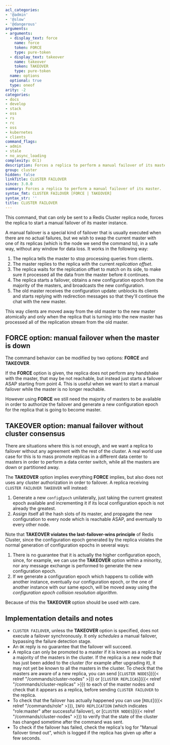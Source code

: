 ```yaml
---
acl_categories:
- '@admin'
- '@slow'
- '@dangerous'
arguments:
- arguments:
  - display_text: force
    name: force
    token: FORCE
    type: pure-token
  - display_text: takeover
    name: takeover
    token: TAKEOVER
    type: pure-token
  name: options
  optional: true
  type: oneof
arity: -2
categories:
- docs
- develop
- stack
- oss
- rs
- rc
- oss
- kubernetes
- clients
command_flags:
- admin
- stale
- no_async_loading
complexity: O(1)
description: Forces a replica to perform a manual failover of its master.
group: cluster
hidden: false
linkTitle: CLUSTER FAILOVER
since: 3.0.0
summary: Forces a replica to perform a manual failover of its master.
syntax_fmt: CLUSTER FAILOVER [FORCE | TAKEOVER]
syntax_str: ''
title: CLUSTER FAILOVER
---
```

This command, that can only be sent to a Redis Cluster replica node, forces
the replica to start a manual failover of its master instance.

A manual failover is a special kind of failover that is usually executed when
there are no actual failures, but we wish to swap the current master with one
of its replicas (which is the node we send the command to), in a safe way,
without any window for data loss. It works in the following way:

1. The replica tells the master to stop processing queries from clients.
2. The master replies to the replica with the current *replication offset*.
3. The replica waits for the replication offset to match on its side, to make sure it processed all the data from the master before it continues.
4. The replica starts a failover, obtains a new configuration epoch from the majority of the masters, and broadcasts the new configuration.
5. The old master receives the configuration update: unblocks its clients and starts replying with redirection messages so that they'll continue the chat with the new master.

This way clients are moved away from the old master to the new master
atomically and only when the replica that is turning into the new master
has processed all of the replication stream from the old master.

## FORCE option: manual failover when the master is down

The command behavior can be modified by two options: **FORCE** and **TAKEOVER**.

If the **FORCE** option is given, the replica does not perform any handshake
with the master, that may be not reachable, but instead just starts a
failover ASAP starting from point 4. This is useful when we want to start
a manual failover while the master is no longer reachable.

However using **FORCE** we still need the majority of masters to be available
in order to authorize the failover and generate a new configuration epoch
for the replica that is going to become master.

## TAKEOVER option: manual failover without cluster consensus

There are situations where this is not enough, and we want a replica to failover
without any agreement with the rest of the cluster. A real world use case
for this is to mass promote replicas in a different data center to masters
in order to perform a data center switch, while all the masters are down
or partitioned away.

The **TAKEOVER** option implies everything **FORCE** implies, but also does
not uses any cluster authorization in order to failover. A replica receiving
`CLUSTER FAILOVER TAKEOVER` will instead:

1. Generate a new `configEpoch` unilaterally, just taking the current greatest epoch available and incrementing it if its local configuration epoch is not already the greatest.
2. Assign itself all the hash slots of its master, and propagate the new configuration to every node which is reachable ASAP, and eventually to every other node.

Note that **TAKEOVER violates the last-failover-wins principle** of Redis Cluster, since the configuration epoch generated by the replica violates the normal generation of configuration epochs in several ways:

1. There is no guarantee that it is actually the higher configuration epoch, since, for example, we can use the **TAKEOVER** option within a minority, nor any message exchange is performed to generate the new configuration epoch.
2. If we generate a configuration epoch which happens to collide with another instance, eventually our configuration epoch, or the one of another instance with our same epoch, will be moved away using the *configuration epoch collision resolution algorithm*.

Because of this the **TAKEOVER** option should be used with care.

## Implementation details and notes

* `CLUSTER FAILOVER`, unless the **TAKEOVER** option is specified, does not execute a failover synchronously.
  It only *schedules* a manual failover, bypassing the failure detection stage.
* An `OK` reply is no guarantee that the failover will succeed.
* A replica can only be promoted to a master if it is known as a replica by a majority of the masters in the cluster.
  If the replica is a new node that has just been added to the cluster (for example after upgrading it), it may not yet be known to all the masters in the cluster.
  To check that the masters are aware of a new replica, you can send [`CLUSTER NODES`]({{< relref "/commands/cluster-nodes" >}}) or [`CLUSTER REPLICAS`]({{< relref "/commands/cluster-replicas" >}}) to each of the master nodes and check that it appears as a replica, before sending `CLUSTER FAILOVER` to the replica.
* To check that the failover has actually happened you can use [`ROLE`]({{< relref "/commands/role" >}}), `INFO REPLICATION` (which indicates "role:master" after successful failover), or [`CLUSTER NODES`]({{< relref "/commands/cluster-nodes" >}}) to verify that the state of the cluster has changed sometime after the command was sent.
* To check if the failover has failed, check the replica's log for "Manual failover timed out", which is logged if the replica has given up after a few seconds.
